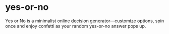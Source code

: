 # yes-or-no
Yes or No is a minimalist online decision generator—customize options, spin once and enjoy confetti as your random yes-or-no answer pops up.
